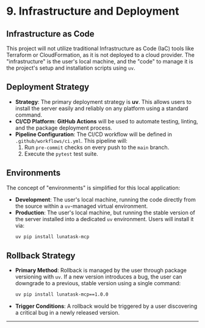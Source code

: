 # 9. Infrastructure and Deployment

## Infrastructure as Code

This project will not utilize traditional Infrastructure as Code (IaC) tools like Terraform or CloudFormation, as it is not deployed to a cloud provider. The "infrastructure" is the user's local machine, and the "code" to manage it is the project's setup and installation scripts using `uv`.

## Deployment Strategy

*   **Strategy**: The primary deployment strategy is **uv**. This allows users to install the server easily and reliably on any platform using a standard command.
*   **CI/CD Platform**: **GitHub Actions** will be used to automate testing, linting, and the package deployment process.
*   **Pipeline Configuration**: The CI/CD workflow will be defined in `.github/workflows/ci.yml`. This pipeline will:
    1.  Run `pre-commit` checks on every push to the `main` branch.
    2.  Execute the `pytest` test suite.

## Environments

The concept of "environments" is simplified for this local application:

*   **Development**: The user's local machine, running the code directly from the source within a `uv`-managed virtual environment.
*   **Production**: The user's local machine, but running the stable version of the server installed into a dedicated `uv` environment. Users will install it via:
    ```bash
    uv pip install lunatask-mcp
    ```

## Rollback Strategy

*   **Primary Method**: Rollback is managed by the user through package versioning with `uv`. If a new version introduces a bug, the user can downgrade to a previous, stable version using a single command:
    ```bash
    uv pip install lunatask-mcp==1.0.0
    ```
*   **Trigger Conditions**: A rollback would be triggered by a user discovering a critical bug in a newly released version.

---